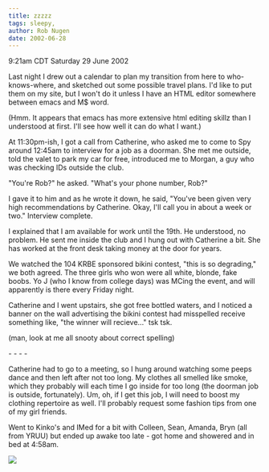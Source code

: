 ```yaml
---
title: zzzzz
tags: sleepy, 
author: Rob Nugen
date: 2002-06-28
---
```


<p class=date>9:21am CDT Saturday 29 June 2002</p>

<p>Last night I drew out a calendar to plan my transition from here to
who-knows-where, and sketched out some possible travel plans.  I'd
like to put them on my site, but I won't do it unless I have an HTML
editor somewhere between emacs and M$ word.</p>

<p>(Hmm.  It appears that emacs has more extensive html editing skillz
than I understood at first. I'll see how well it can do what I
want.)</p>

<p>At 11:30pm-ish, I got a call from Catherine, who asked me to come
to Spy around 12:45am to interview for a job as a doorman.  She met me
outside, told the valet to park my car for free, introduced me to
Morgan, a guy who was checking IDs outside the club.</p>

<p>"You're Rob?" he asked.  "What's your phone number, Rob?"</p>

<p>I gave it to him and as he wrote it down, he said, "You've been
given very high recommendations by Catherine.  Okay, I'll call you in
about a week or two."  Interview complete.</p>

<p>I explained that I am available for work until the 19th.  He
understood, no problem.  He sent me inside the club and I hung out
with Catherine a bit.  She has worked at the front desk taking money
at the door for years.</p>

<p>We watched the 104 KRBE sponsored bikini contest, "this is so
degrading," we both agreed.  The three girls who won were all white,
blonde, fake boobs.  Yo J (who I know from college days) was MCing the
event, and will apparently is there every Friday night.</p>

<p>Catherine and I went upstairs, she got free bottled waters, and I
noticed a banner on the wall advertising the bikini contest had
misspelled receive something like, "the winner will recieve..." tsk
tsk.</p>

<p>(man, look at me all snooty about correct spelling)</p>

<p>- - - -</p>

<p>Catherine had to go to a meeting, so I hung around watching some
peeps dance and then left after not too long.  My clothes all smelled
like smoke, which they probably will each time I go inside for too
long (the doorman job is outside, fortunately).  Um, oh, if I get this
job, I will need to boost my clothing repertoire as well.  I'll
probably request some fashion tips from one of my girl friends.</p>

<p>Went to Kinko's and IMed for a bit with Colleen, Sean, Amanda, Bryn
(all from YRUU) but ended up awake too late - got home and showered and
in bed at 4:58am.</p>

<p><img src="/images/rob/wL-ROB.gif"/></p>
